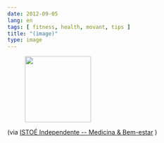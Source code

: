 ```yaml
---
date: 2012-09-05
lang: en
tags: [ fitness, health, movant, tips ]
title: "(image)"
type: image
---
```


<figure>
<a
href="https://hugo.ferreira.cc/via-istoe-independente-medicina-bem-estar/attachment/657/"
rel="attachment"><img
src="/wp-content/uploads/2012/09/tumblr_m9vf5np74h1qz82meo1_1280-150x150.jpg"
width="150" height="150" /></a></figure>

(via [ISTOÉ Independente -- Medicina &
Bem-estar](http://www.istoe.com.br/reportagens/151427_O%20FITNESS%20PRE%20HISTORICO)
)


